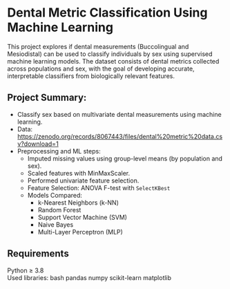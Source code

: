 # Dental Metric Classification Using Machine Learning

This project explores if dental measurements (Buccolingual and Mesiodistal) can be used to classify individuals by sex using supervised machine learning models. The dataset consists of dental metrics collected across populations and sex, with the goal of developing accurate, interpretable classifiers from biologically relevant features.

## Project Summary:

- Classify sex based on multivariate dental measurements using machine learning.
- Data: https://zenodo.org/records/8067443/files/dental%20metric%20data.csv?download=1
- Preprocessing and ML steps:
  - Imputed missing values using group-level means (by population and sex).
  - Scaled features with MinMaxScaler.
  - Performed univariate feature selection.
  - Feature Selection: ANOVA F-test with `SelectKBest`
  - Models Compared:
    - k-Nearest Neighbors (k-NN)
    - Random Forest
    - Support Vector Machine (SVM)
    - Naive Bayes
    - Multi-Layer Perceptron (MLP)

## Requirements
Python ≥ 3.8  
Used libraries:
bash
pandas
numpy
scikit-learn
matplotlib
